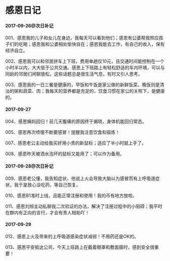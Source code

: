 # 感恩日记

#### 2017-09-26@次日补记

001、感恩我的儿子和女儿在身边，我每天可以看到他们；感恩有公婆帮我照应孩子们的吃喝；感恩我和公婆相处愉快自在；感恩我能去工作，有自己的收入，保有经济自立。

002、感恩我可以和邻居拼车上下班，费用单趟仅10元，且交通时间能控制在一个小时半以内，大大低于公共交通。感恩上下班路上有轻松舒适的车内环境，可以与同龄的邻居们闲聊放松，这些话题总是很生活气息，有时又引人思考。

003、感恩我的一日三餐是健康的，早饭和午饭是家公做的新鲜饭菜，晚饭则是清淡的粥和蔬菜、肉；我每天的营养都是充足的，饮食习惯在家公的关照下，是健康的。

#### 2017-09-27

004、感恩姨妈回归！前几天腹痛的原因终于揭晓，身体机能回归常态。

005、感恩再次喷嚏不断要感冒！提醒我注意饮食和锻炼！

007、感恩老公主动给我买好用小贵的新鼠标；适应了半小时就上手了。

008、感恩昨天被洒水泡坏的鼠标又能用了；可以作为备用。

#### 2017-09-28@次日补记

009、感恩老公懂，我告知症状，他说上火会导致大脑以为感冒而有上呼吸道症状，我于是放心没吃药，等自己恢复。

010、感恩B1准时上线，且能正常注册和使用！我的币有地方放啦。

011、感恩刘旭主动私聊我二次验证的办法，解决了注册过程中的小阻碍；我平时在群内有正向的言行，才会有贵人相助吖！

#### 2017-09-29

012、感恩上火及带来的上呼吸道感染症状减弱！不用药还是OK的。

013、感恩平安抵达公司，今天上班路上在戴着眼罩和敷面膜时，感到安全很重要！


